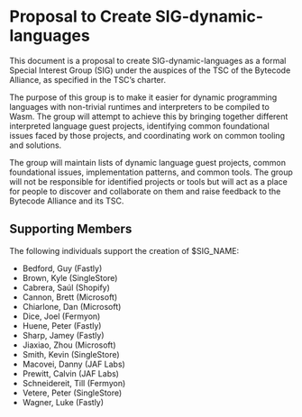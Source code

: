 # Proposal to Create SIG-dynamic-languages

This document is a proposal to create SIG-dynamic-languages as a formal Special Interest Group (SIG) under the auspices of the TSC of the Bytecode Alliance, as specified in the TSC’s charter.

The purpose of this group is to make it easier for dynamic programming languages with non-trivial runtimes and interpreters to be compiled to Wasm.
The group will attempt to achieve this by bringing together different interpreted language guest projects, identifying common foundational issues faced by those projects, and coordinating work on common tooling and solutions.

The group will maintain lists of dynamic language guest projects, common foundational issues, implementation patterns, and common tools. The group will not be responsible for identified projects or tools but will act as a place for people to discover and collaborate on them and raise feedback to the Bytecode Alliance and its TSC.

## Supporting Members

The following individuals support the creation of $SIG_NAME:

* Bedford, Guy (Fastly)
* Brown, Kyle (SingleStore)
* Cabrera, Saúl (Shopify)
* Cannon, Brett (Microsoft)
* Chiarlone, Dan (Microsoft)
* Dice, Joel (Fermyon)
* Huene, Peter (Fastly)
* Sharp, Jamey (Fastly)
* Jiaxiao, Zhou (Microsoft)
* Smith, Kevin (SingleStore)
* Macovei, Danny (JAF Labs)
* Prewitt, Calvin (JAF Labs)
* Schneidereit, Till (Fermyon)
* Vetere, Peter (SingleStore)
* Wagner, Luke (Fastly)

